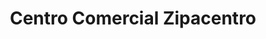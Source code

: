 ---
title: "Centro Comercial Zipacentro"
url: /zipaquira/centro-comercial-zipacentro/
shop: Einkaufszentrum
---